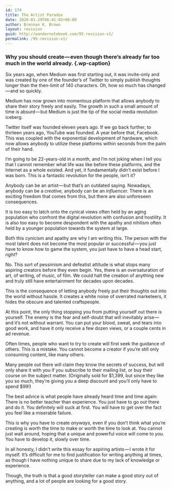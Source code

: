```yaml
---
id: 174
title: The Artist Paradox
date: 2020-01-29T06:41:02+00:00
author: Brennan K. Brown
layout: revision
guid: http://wandernotebook.com/95-revision-v1/
permalink: /95-revision-v1/
---
```

### Why you should create — even though there’s already far too much in the world already. {.wp-caption}

Six years ago, when Medium was first starting out, it was invite-only and was created by one of the founder’s of Twitter to simply publish thoughts longer than the then-limit of 140 characters. Oh, how so much has changed — and so quickly.

Medium has now grown into momentous platform that allows anybody to share their story freely and easily. The growth in such a small amount of time is absurd — but Medium is just the tip of the social media revolution iceberg.

Twitter itself was founded eleven years ago. If we go back further, to thirteen years ago, YouTube was founded. A year before that, Facebook. This was coupled with the exponential development of hardware, which now allows anybody to utilize these platforms within seconds from the palm of their hand.

<!--more-->

I’m going to be 22-years-old in a month, and I’m not joking when I tell you that I cannot remember what life was like before these platforms, and the Internet as a whole existed. And yet, it fundamentally didn’t exist before I was born. This is a fantastic revolution for the people, isn’t it?

Anybody can be an artist — but that’s an outdated saying. Nowadays, anybody can be a _creative,_ anybody can be an _influencer._ There is an exciting freedom that comes from this, but there are also unforeseen consequences.

It is too easy to latch onto the cynical views often held by an aging population who confront the digital revolution with confusion and hostility. It is also too easy to become despondent with the apathy and nihilism often held by a younger population towards the system at large.

Both this cynicism and apathy are why I am writing this. The person with the most talent does not become the most popular or successful — you just have to know how to game the system, you just have to have a head start, _right_?

No. This sort of pessimism and defeatist attitude is what stops many aspiring creators before they even begin. Yes, there is an oversaturation of art, of writing, of music, of film. We could halt the creation of anything new and truly still have entertainment for decades upon decades.

This is the consequence of letting anybody freely put their thoughts out into the world without hassle. It creates a white noise of overrated marketeers, it hides the obscure and talented craftspeople.

At this point, the only thing stopping you from putting yourself out there is yourself. The enemy is the fear and self-doubt that will inevitably arise — and it’s not without warrant. You can put your blood, sweat, and tears into good work, and have it only receive a few dozen views, or a couple cents in ad revenue.

Often times, people who want to try to create will first seek the guidance of others. This is a mistake. You cannot become a creator if you’re still only consuming content, like many others.

Many people out there will claim they know the secrets of success, but will only share it with you if you subscribe to their mailing list, or buy their course on the subject matter. (Originally sold for $1,399, but since they like you so much, they’re giving you a deep discount and you’ll only have to spend $99!)

The best advice is what people have already heard time and time again: There is no better teacher than experience. You just have to go out there and do it. You definitely will suck at first. You will have to get over the fact you feel like a miserable failure.

This is why you have to create _anyways_, even if you don’t think what you’re creating is worth the time to make or worth the time to look at. You cannot just wait around, hoping that a unique and powerful voice will come to you. You have to develop it, slowly over time.

In all honesty, I didn’t write this essay for aspiring artists — I wrote it for myself. It’s difficult for me to find justification for writing anything at times, as though I have nothing unique to share due to my lack of knowledge or experience.

Though, the truth is that a good storyteller can make a good story out of anything, and a lot of people are looking for a good story.